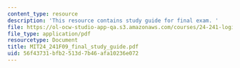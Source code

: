 ```yaml
---
content_type: resource
description: 'This resource contains study guide for final exam. '
file: https://ol-ocw-studio-app-qa.s3.amazonaws.com/courses/24-241-logic-i-fall-2009/56f43731bfb2513d7b46afa10236e072_MIT24_241F09_final_study_guide.pdf
file_type: application/pdf
resourcetype: Document
title: MIT24_241F09_final_study_guide.pdf
uid: 56f43731-bfb2-513d-7b46-afa10236e072
---
```

